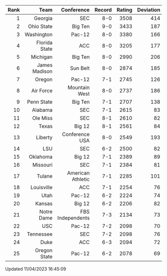 | Rank  | Team                 | Conference           | Record   | Rating | Deviation |
| ---:  | ---:                 | ---:                 | ---:     | ---:   | ---:      |
| 1     | Georgia              | SEC                  | 8-0      | 3508   | 414       |
| 2     | Ohio State           | Big Ten              | 9-0      | 3433   | 187       |
| 3     | Washington           | Pac-12               | 8-0      | 3380   | 166       |
| 4     | Florida State        | ACC                  | 8-0      | 3205   | 177       |
| 5     | Michigan             | Big Ten              | 8-0      | 2990   | 206       |
| 6     | James Madison        | Sun Belt             | 8-0      | 2874   | 185       |
| 7     | Oregon               | Pac-12               | 7-1      | 2745   | 126       |
| 8     | Air Force            | Mountain West        | 8-0      | 2737   | 186       |
| 9     | Penn State           | Big Ten              | 7-1      | 2707   | 138       |
| 10    | Alabama              | SEC                  | 7-1      | 2615   | 83        |
| 11    | Ole Miss             | SEC                  | 8-1      | 2610   | 82        |
| 12    | Texas                | Big 12               | 8-1      | 2561   | 84        |
| 13    | Liberty              | Conference USA       | 8-0      | 2549   | 193       |
| 14    | LSU                  | SEC                  | 6-2      | 2500   | 82        |
| 15    | Oklahoma             | Big 12               | 7-1      | 2389   | 89        |
| 16    | Missouri             | SEC                  | 7-1      | 2384   | 81        |
| 17    | Tulane               | American Athletic    | 7-1      | 2285   | 101       |
| 18    | Louisville           | ACC                  | 7-1      | 2254   | 76        |
| 19    | Utah                 | Pac-12               | 6-2      | 2224   | 74        |
| 20    | Kansas               | Big 12               | 6-2      | 2206   | 82        |
| 21    | Notre Dame           | FBS Independents     | 7-3      | 2134   | 73        |
| 22    | USC                  | Pac-12               | 7-2      | 2098   | 70        |
| 23    | Tennessee            | SEC                  | 7-2      | 2098   | 76        |
| 24    | Duke                 | ACC                  | 6-3      | 2094   | 72        |
| 25    | Oregon State         | Pac-12               | 6-2      | 2078   | 69        |

Updated 11/04/2023 16:45:09

